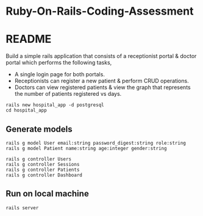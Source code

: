 
# Ruby-On-Rails-Coding-Assessment

# README

Build a simple rails application that consists of a receptionist portal & doctor portal which performs the following tasks,
- A single login page for both portals.
- Receptionists can register a new patient & perform CRUD operations.
- Doctors can view registered patients & view the graph that represents the number of patients registered vs days.

```
rails new hospital_app -d postgresql
cd hospital_app
```

## Generate models

```
rails g model User email:string password_digest:string role:string
rails g model Patient name:string age:integer gender:string
```

```
rails g controller Users
rails g controller Sessions
rails g controller Patients
rails g controller Dashboard
```

## Run on local machine

```
rails server
```
